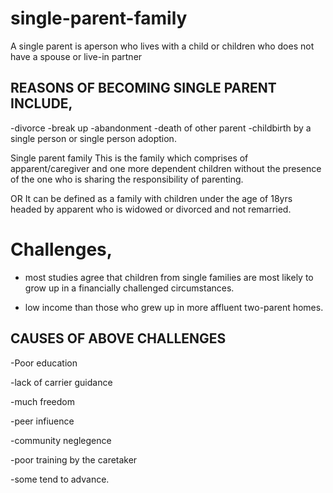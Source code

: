 # single-parent-family

A single parent is aperson who lives with a child or children who does not have a spouse or live-in partner
 ## REASONS OF BECOMING SINGLE PARENT INCLUDE,

-divorce
-break up
-abandonment
-death of other parent
-childbirth by a single person or single person adoption.

Single parent family
This is the family which comprises of apparent/caregiver and one more dependent children without the presence of the one who is sharing the responsibility of parenting.

OR
It can be defined as a family with children under the age of 18yrs headed by apparent who is widowed or divorced and not remarried.


# Challenges,

- most studies agree that children from single families are most likely to grow up in a financially challenged circumstances.

- low income than those who grew up in more affluent two-parent homes.

## CAUSES OF ABOVE CHALLENGES

-Poor education

-lack of carrier guidance

-much freedom

-peer infiuence

-community neglegence

-poor training by the caretaker

-some tend to 
 advance.
